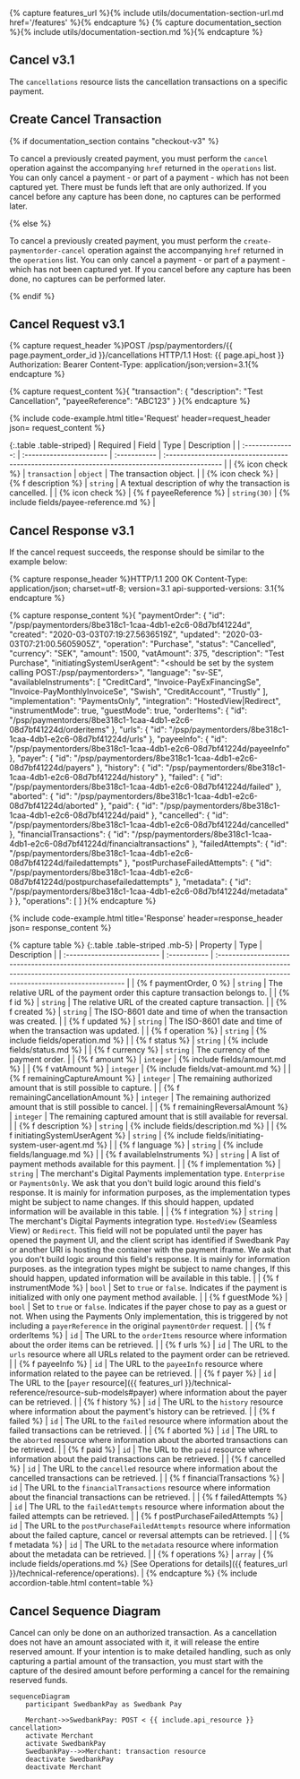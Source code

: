 {% capture features_url %}{% include utils/documentation-section-url.md href='/features' %}{% endcapture %}
{% capture documentation_section %}{% include utils/documentation-section.md %}{% endcapture %}

## Cancel v3.1

The `cancellations` resource lists the cancellation transactions on a
specific payment.

## Create Cancel Transaction

{% if documentation_section contains "checkout-v3" %}

To cancel a previously created payment, you must perform the `cancel` operation
against the accompanying `href` returned in the `operations` list. You can only
cancel a payment - or part of a payment - which has not been captured yet. There
must be funds left that are only authorized. If you cancel before any capture
has been done, no captures can be performed later.

{% else %}

To cancel a previously created payment, you must perform the
`create-paymentorder-cancel` operation against the accompanying `href` returned
in the `operations` list. You can only cancel a payment - or part of a payment -
which has not been captured yet. If you cancel before any capture has been done,
no captures can be performed later.

{% endif %}

## Cancel Request v3.1

{% capture request_header %}POST /psp/paymentorders/{{ page.payment_order_id }}/cancellations HTTP/1.1
Host: {{ page.api_host }}
Authorization: Bearer <AccessToken>
Content-Type: application/json;version=3.1{% endcapture %}

{% capture request_content %}{
    "transaction": {
        "description": "Test Cancellation",
        "payeeReference": "ABC123"
    }
}{% endcapture %}

{% include code-example.html
    title='Request'
    header=request_header
    json= request_content
    %}

{:.table .table-striped}
|     Required     | Field                    | Type         | Description                                                                                    |
| :--------------: | :----------------------- | :----------- | :--------------------------------------------------------------------------------------------- |
| {% icon check %} | `transaction`            | `object`     | The transaction object.                                                                        |
| {% icon check %} | {% f description %}    | `string`     | A textual description of why the transaction is cancelled.                                     |
| {% icon check %} | {% f payeeReference %} | `string(30)` | {% include fields/payee-reference.md %} |

## Cancel Response v3.1

If the cancel request succeeds, the response should be similar to the
example below:

{% capture response_header %}HTTP/1.1 200 OK
Content-Type: application/json; charset=utf-8; version=3.1
api-supported-versions: 3.1{% endcapture %}

{% capture response_content %}{
  "paymentOrder": {
    "id": "/psp/paymentorders/8be318c1-1caa-4db1-e2c6-08d7bf41224d",
    "created": "2020-03-03T07:19:27.5636519Z",
    "updated": "2020-03-03T07:21:00.5605905Z",
    "operation": "Purchase",
    "status": "Cancelled",
    "currency": "SEK",
    "amount": 1500,
    "vatAmount": 375,
    "description": "Test Purchase",
    "initiatingSystemUserAgent": "<should be set by the system calling POST:/psp/paymentorders>",
    "language": "sv-SE",
    "availableInstruments": [ "CreditCard", "Invoice-PayExFinancingSe", "Invoice-PayMonthlyInvoiceSe", "Swish", "CreditAccount", "Trustly" ],
    "implementation": "PaymentsOnly",
    "integration": "HostedView|Redirect",
    "instrumentMode": true,
    "guestMode": true,
    "orderItems": {
      "id": "/psp/paymentorders/8be318c1-1caa-4db1-e2c6-08d7bf41224d/orderitems"
    },
    "urls": {
      "id": "/psp/paymentorders/8be318c1-1caa-4db1-e2c6-08d7bf41224d/urls"
    },
    "payeeInfo": {
      "id": "/psp/paymentorders/8be318c1-1caa-4db1-e2c6-08d7bf41224d/payeeInfo"
    },
    "payer": {
      "id": "/psp/paymentorders/8be318c1-1caa-4db1-e2c6-08d7bf41224d/payers"
    },
    "history": {
      "id": "/psp/paymentorders/8be318c1-1caa-4db1-e2c6-08d7bf41224d/history"
    },
    "failed": {
      "id": "/psp/paymentorders/8be318c1-1caa-4db1-e2c6-08d7bf41224d/failed"
    },
    "aborted": {
      "id": "/psp/paymentorders/8be318c1-1caa-4db1-e2c6-08d7bf41224d/aborted"
    },
    "paid": {
      "id": "/psp/paymentorders/8be318c1-1caa-4db1-e2c6-08d7bf41224d/paid"
    },
    "cancelled": {
      "id": "/psp/paymentorders/8be318c1-1caa-4db1-e2c6-08d7bf41224d/cancelled"
    },
    "financialTransactions": {
      "id": "/psp/paymentorders/8be318c1-1caa-4db1-e2c6-08d7bf41224d/financialtransactions"
    },
    "failedAttempts": {
      "id": "/psp/paymentorders/8be318c1-1caa-4db1-e2c6-08d7bf41224d/failedattempts"
    },
    "postPurchaseFailedAttempts": {
      "id": "/psp/paymentorders/8be318c1-1caa-4db1-e2c6-08d7bf41224d/postpurchasefailedattempts"
    },
    "metadata": {
      "id": "/psp/paymentorders/8be318c1-1caa-4db1-e2c6-08d7bf41224d/metadata"
    }
  },
  "operations": [
  ]
}{% endcapture %}

{% include code-example.html
    title='Response'
    header=response_header
    json= response_content
    %}

{% capture table %}
{:.table .table-striped .mb-5}
| Property                    | Type         | Description                                                                                                                                                                                                       |
| :-------------------------- | :----------- | :---------------------------------------------------------------------------------------------------------------------------------------------------------------------------------------------------------------- |
| {% f paymentOrder, 0 %}                   | `string`     | The relative URL of the payment order this capture transaction belongs to.                                                                                                                                              |
| {% f id %}                | `string`     | The relative URL of the created capture transaction.                                                                                                                                                              |
| {% f created %}          | `string`     | The ISO-8601 date and time of when the transaction was created.                                                                                                                                                   |
| {% f updated %}          | `string`     | The ISO-8601 date and time of when the transaction was updated.                                                                                                                                                   |
| {% f operation %}            | `string`     | {% include fields/operation.md %}            |
| {% f status %}            | `string`     | {% include fields/status.md %}            |
| {% f currency %}            | `string`     | The currency of the payment order.            |
| {% f amount %}           | `integer`    | {% include fields/amount.md %}                                                                                                                                                                         |
| {% f vatAmount %}        | `integer`    | {% include fields/vat-amount.md %}                                                                                                                                                                      |
| {% f remainingCaptureAmount %}      | `integer`    | The remaining authorized amount that is still possible to capture.                                                                                                                                                                             |
| {% f remainingCancellationAmount %}      | `integer`    | The remaining authorized amount that is still possible to cancel.                                                                                                                                                                             |
| {% f remainingReversalAmount %}      | `integer`    | The remaining captured amount that is still available for reversal.                                                                                                                                                                             |
| {% f description %}      | `string`     | {% include fields/description.md %}                                                                                                                                   |
| {% f initiatingSystemUserAgent %}      | `string`     | {% include fields/initiating-system-user-agent.md %}                                                                                                                                                          |
| {% f language %}       | `string`     | {% include fields/language.md %}                                                                                                                                                  |
| {% f availableInstruments %}       | `string`     | A list of payment methods available for this payment.                                                                                                                                                   |
| {% f implementation %}       | `string`     | The merchant's Digital Payments implementation type. `Enterprise` or `PaymentsOnly`. We ask that you don't build logic around this field's response. It is mainly for information purposes, as the implementation types might be subject to name changes. If this should happen, updated information will be available in this table.                                                                                                   |
| {% f integration %}       | `string`     | The merchant's Digital Payments integration type. `HostedView` (Seamless View) or `Redirect`. This field will not be populated until the payer has opened the payment UI, and the client script has identified if Swedbank Pay or another URI is hosting the container with the payment iframe. We ask that you don't build logic around this field's response. It is mainly for information purposes. as the integration types might be subject to name changes, If this should happen, updated information will be available in this table.                           |
| {% f instrumentMode %}       | `bool`     | Set to `true` or `false`. Indicates if the payment is initialized with only one payment method available.                                                                                    |
| {% f guestMode %}       | `bool`     | Set to `true` or `false`. Indicates if the payer chose to pay as a guest or not. When using the Payments Only implementation, this is triggered by not including a `payerReference` in the original `paymentOrder` request.                                                                                                                                                |
| {% f orderItems %}     | `id`     | The URL to the `orderItems` resource where information about the order items can be retrieved.                                                                                                                            |
| {% f urls %}           | `id`     | The URL to the `urls` resource where all URLs related to the payment order can be retrieved.                                                                                                                              |
| {% f payeeInfo %}      | `id`     | The URL to the `payeeInfo` resource where information related to the payee can be retrieved.                                                                                                            |
| {% f payer %}         | `id`     | The URL to the [`payer` resource]({{ features_url }}/technical-reference/resource-sub-models#payer) where information about the payer can be retrieved.                                                                                                                 |
| {% f history %}     | `id`     | The URL to the `history` resource where information about the payment's history can be retrieved.                                                                                                                            |
| {% f failed %}     | `id`     | The URL to the `failed` resource where information about the failed transactions can be retrieved.                                                                                                                            |
| {% f aborted %}     | `id`     | The URL to the `aborted` resource where information about the aborted transactions can be retrieved.                                                                                                                            |
| {% f paid %}     | `id`     | The URL to the `paid` resource where information about the paid transactions can be retrieved.                                                                                                                            |
| {% f cancelled %}     | `id`     | The URL to the `cancelled` resource where information about the cancelled transactions can be retrieved.                                                                                                                            |
| {% f financialTransactions %}     | `id`     | The URL to the `financialTransactions` resource where information about the financial transactions can be retrieved.                                                                                                                            |
| {% f failedAttempts %}     | `id`     | The URL to the `failedAttempts` resource where information about the failed attempts can be retrieved.                                                                                                                            |
| {% f postPurchaseFailedAttempts %}     | `id`     | The URL to the `postPurchaseFailedAttempts` resource where information about the failed capture, cancel or reversal attempts can be retrieved.                                                                                                                            |
| {% f metadata %}     | `id`     | The URL to the `metadata` resource where information about the metadata can be retrieved.                                                                                                                            |
| {% f operations %}     | `array`      | {% include fields/operations.md %} [See Operations for details]({{ features_url }}/technical-reference/operations).                                                                                              |
{% endcapture %}
{% include accordion-table.html content=table %}

## Cancel Sequence Diagram

Cancel can only be done on an authorized transaction. As a cancellation does not
have an amount associated with it, it will release the entire reserved amount.
If your intention is to make detailed handling, such as only capturing a partial
amount of the transaction, you must start with the capture of the desired amount
before performing a cancel for the remaining reserved funds.

```mermaid
sequenceDiagram
    participant SwedbankPay as Swedbank Pay

    Merchant->>SwedbankPay: POST < {{ include.api_resource }} cancellation>
    activate Merchant
    activate SwedbankPay
    SwedbankPay-->>Merchant: transaction resource
    deactivate SwedbankPay
    deactivate Merchant
```
